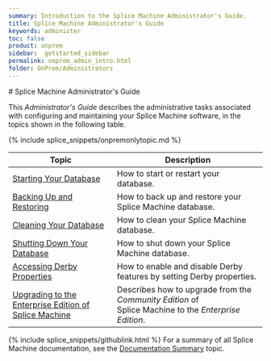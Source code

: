 ```yaml
---
summary: Introduction to the Splice Machine Administrator's Guide.
title: Splice Machine Administrator's Guide
keywords: administer
toc: false
product: onprem
sidebar:  getstarted_sidebar
permalink: onprem_admin_intro.html
folder: OnPrem/Administrators
---
```

<section>
<div class="TopicContent" data-swiftype-index="true" markdown="1">
# Splice Machine Administrator's Guide

This *Administrator's Guide* describes the administrative tasks
associated with configuring and maintaining your Splice Machine
software, in the topics shown in the following table.

{% include splice_snippets/onpremonlytopic.md %}

<table summary="Table of descriptions of and links to the sections in this section.">
    <col />
    <col />
    <thead>
        <tr>
            <th>Topic</th>
            <th>Description</th>
        </tr>
    </thead>
    <tbody>
        <tr>
            <td><a href="onprem_admin_startingdb.html">Starting Your Database</a>
            </td>
            <td>How to start or restart your database.</td>
        </tr>
        <tr>
            <td><a href="onprem_admin_backingup.html">Backing Up and Restoring</a>
            </td>
            <td>How to back up and restore your Splice Machine database.</td>
        </tr>
        <tr>
            <td><a href="onprem_admin_cleaningdb.html">Cleaning Your Database</a>
            </td>
            <td>How to clean your Splice Machine database.</td>
        </tr>
        <tr>
            <td><a href="onprem_admin_shuttingdowndb.html">Shutting Down Your Database</a>
            </td>
            <td>How to shut down your Splice Machine database.</td>
        </tr>
        <tr>
            <td><a href="onprem_admin_derbyprops.html">Accessing Derby Properties</a>
            </td>
            <td>How to enable and disable Derby features by setting Derby properties.</td>
        </tr>
        <tr>
            <td><a href="onprem_admin_enablingenterprise.html" class="WithinBook">Upgrading to the Enterprise Edition of Splice Machine</a>
            </td>
            <td>Describes how to upgrade from the <em>Community Edition</em> of Splice Machine to the <em>Enterprise Edition</em>.</td>
        </tr>
    </tbody>
</table>

{% include splice_snippets/githublink.html %}
For a summary of all Splice Machine documentation, see the
[Documentation Summary](notes_usingdocs.html) topic.

</div>
</section>

